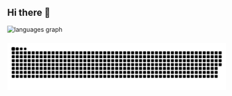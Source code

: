 ## Hi there 👋

<!--
**defuri/defuri** is a ✨ _special_ ✨ repository because its `README.md` (this file) appears on your GitHub profile.

Here are some ideas to get you started:

- 🔭 I’m currently working on ...
- 🌱 I’m currently learning ...
- 👯 I’m looking to collaborate on ...
- 🤔 I’m looking for help with ...
- 💬 Ask me about ...
- 📫 How to reach me: ...
- 😄 Pronouns: ...
- ⚡ Fun fact: ...
-->

<div align="left">
  <img src="https://github-readme-stats.vercel.app/api/top-langs?username=defuri&locale=en&hide_title=false&layout=compact&card_width=320&langs_count=5&theme=gruvbox&hide_border=true&order=2" height="150" alt="languages graph"  />
</div>

###

###

<picture>
  <source media="(prefers-color-scheme: dark)" srcset="https://raw.githubusercontent.com/defuri/defuri/output/github-snake-dark.svg" />
  <source media="(prefers-color-scheme: light)" srcset="https://raw.githubusercontent.com/defuri/defuri/output/github-snake.svg" />
  <img alt="github-snake" src="https://raw.githubusercontent.com/defuri/defuri/output/github-snake.svg" />
</picture>
